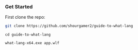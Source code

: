 ### Get Started
First clone the repo:
```sh
git clone https://github.com/shourgamer2/guide-to-what-lang
```
```shh
cd guide-to-what-lang
```
```sh
what-lang-x64.exe app.wlf
```
